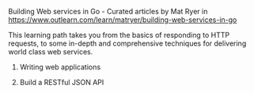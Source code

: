 Building Web services in Go - Curated articles by Mat Ryer in https://www.outlearn.com/learn/matryer/building-web-services-in-go

This learning path takes you from the basics of responding to HTTP requests, to some in-depth and comprehensive techniques for delivering world class web services.

1) Writing web applications

2) Build a RESTful JSON API
